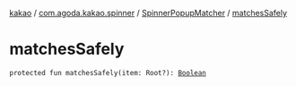 [kakao](../../index.md) / [com.agoda.kakao.spinner](../index.md) / [SpinnerPopupMatcher](index.md) / [matchesSafely](./matches-safely.md)

# matchesSafely

`protected fun matchesSafely(item: Root?): `[`Boolean`](https://kotlinlang.org/api/latest/jvm/stdlib/kotlin/-boolean/index.html)